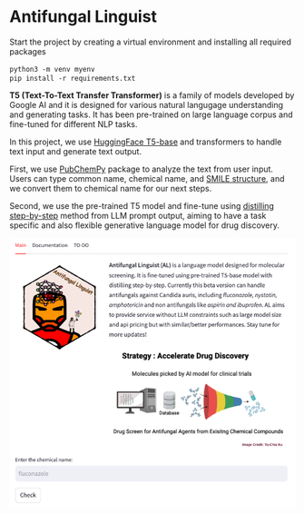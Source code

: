 # Antifungal Linguist

Start the project by creating a virtual environment and installing all required packages

```shell
python3 -m venv myenv
pip install -r requirements.txt
```

**T5 (Text-To-Text Transfer Transformer)** is a family of models developed by Google AI and it is designed for various natural langugage understanding and generating tasks. It has been pre-trained on large language corpus and fine-tuned for different NLP tasks. 

In this project, we use [HuggingFace T5-base](https://huggingface.co/t5-base) and transformers to handle text input and generate text output.

First, we use [PubChemPy](https://pubchempy.readthedocs.io/en/latest/) package to analyze the text from user input. Users can type common name, chemical name, and [SMILE structure](https://en.wikipedia.org/wiki/Simplified_molecular-input_line-entry_system), and we convert them to chemical name for our next steps.

Second, we use the pre-trained T5 model and fine-tune using [distilling step-by-step](https://arxiv.org/abs/2305.02301) method from LLM prompt output, aiming to have a task specific and also flexible generative language model for drug discovery. 

![antifungal lignuist](img/Readme.png "Antifungal Linguist APP")


